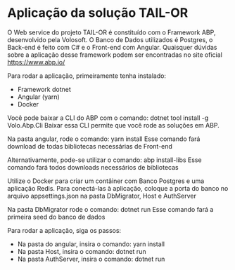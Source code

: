 # Aplicação da solução TAIL-OR

O Web service do projeto TAIL-OR é constituído com o Framework ABP, desenvolvido pela Volosoft. O Banco de Dados utilizados é Postgres, o Back-end é feito com C# e o Front-end com Angular.
Quaisquer dúvidas sobre a aplicação desse framework podem ser encontradas no site oficial https://www.abp.io/

Para rodar a aplicação, primeiramente tenha instalado:
- Framework dotnet
- Angular (yarn)
- Docker

Você pode baixar a CLI do ABP com o comando: dotnet tool install -g Volo.Abp.Cli
Baixar essa CLI permite que você rode as soluções em ABP.

Na pasta angular, rode o comando: yarn install
Esse comando fará download de todas bibliotecas necessárias de Front-end

Alternativamente, pode-se utilizar o comando: abp install-libs
Esse comando fará todos downloads necessários de bibliotecas

Utilize o Docker para criar um contâiner com Banco Postgres e uma aplicação Redis.
Para conectá-las à aplicação, coloque a porta do banco no arquivo appsettings.json na pasta DbMigrator, Host e AuthServer

Na pasta DbMigrator rode o comando: dotnet run
Esse comando fará a primeira seed do banco de dados

Para rodar a aplicação, siga os passos:
- Na pasta do angular, insira o comando: yarn install
- Na pasta Host, insira o comando: dotnet run
- Na pasta AuthServer, insira o comando: dotnet run
